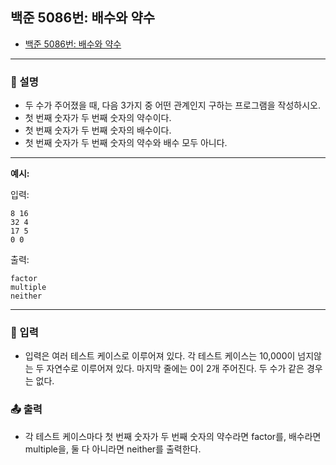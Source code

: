 ## 백준 5086번: 배수와 약수

- [백준 5086번: 배수와 약수](https://www.acmicpc.net/problem/5086)

---

### 📖 설명

- 두 수가 주어졌을 때, 다음 3가지 중 어떤 관계인지 구하는 프로그램을 작성하시오.
- 첫 번째 숫자가 두 번째 숫자의 약수이다.
- 첫 번째 숫자가 두 번째 숫자의 배수이다.
- 첫 번째 숫자가 두 번째 숫자의 약수와 배수 모두 아니다.

---

**예시:**

입력:

```
8 16
32 4
17 5
0 0
```

출력:

```
factor
multiple
neither
```

---

### 📝 입력

- 입력은 여러 테스트 케이스로 이루어져 있다. 각 테스트 케이스는 10,000이 넘지않는 두 자연수로 이루어져 있다. 마지막 줄에는 0이 2개 주어진다. 두 수가 같은 경우는 없다.

### 📤 출력

- 각 테스트 케이스마다 첫 번째 숫자가 두 번째 숫자의 약수라면 factor를, 배수라면 multiple을, 둘 다 아니라면 neither를 출력한다.
